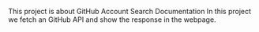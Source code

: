 This project is about GitHub Account Search Documentation
In this project we fetch an GitHub API and show the response in the webpage.
